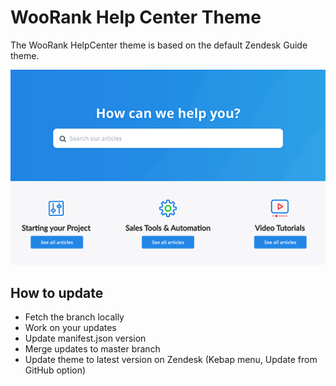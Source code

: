 # WooRank Help Center Theme

The WooRank HelpCenter theme is based on the default Zendesk Guide theme.

![Hydra](./thumbnail.png)

## How to update
- Fetch the branch locally
- Work on your updates
- Update manifest.json version
- Merge updates to master branch
- Update theme to latest version on Zendesk (Kebap menu, Update from GitHub option)
